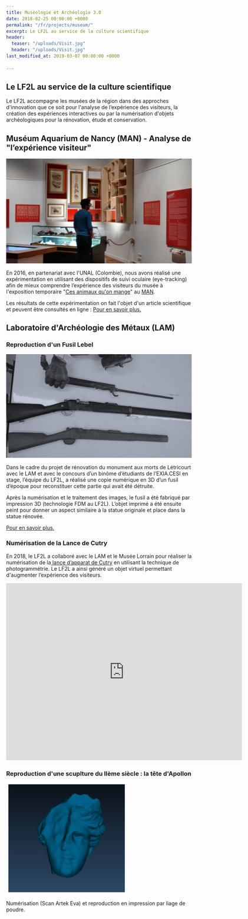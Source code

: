 ```yaml
---
title: Muséologie et Archéologie 3.0
date: 2018-02-25 00:00:00 +0000
permalink: "/fr/projects/museum/"
excerpt: Le LF2L au service de la culture scientifique
header:
  teaser: "/uploads/Visit.jpg"
  header: "/uploads/Visit.jpg"
last_modified_at: 2019-03-07 00:00:00 +0000

---
```

## Le LF2L au service de la culture scientifique

Le LF2L accompagne les musées de la région dans des approches d'innovation que ce soit pour l'analyse de l’expérience des visiteurs, la création des expériences interactives ou par la numérisation d'objets archéologiques pour la rénovation, étude et conservation.

## Muséum Aquarium de Nancy (MAN) - Analyse de "l’expérience visiteur"

![](/uploads/Visit.jpg)

En 2016, en partenariat avec l'UNAL (Colombie), nous avons réalisé une expérimentation en utilisant des dispositifs de suivi oculaire (eye-tracking) afin de mieux comprendre l’expérience des visiteurs du musée à l'exposition temporaire "[Ces animaux qu'on mange](http://cesanimauxquonmange.fr/v2/ "http://cesanimauxquonmange")" au [MAN](http://www.museumaquariumdenancy.eu "http://www.museumaquariumdenancy").

Les résultats de cette expérimentation on fait l'objet d'un article scientifique et peuvent être consultés en ligne : [Pour en savoir plus.](https://www.researchgate.net/profile/Giovanny_Arbelaez_Garces/publication/321058024_Understanding_Museum_visitors%27_experience_through_an_Eye-tracking_study_and_a_Living_Lab_approach/links/5a0af546a6fdccc69ed9c34c/Understanding-Museum-visitors-experience-through-an-Eye-tracking-study-and-a-Living-Lab-approach.pdf "https://www.researchgate.net/profile/Giovanny_Arbelaez_Garces/publication/321058024_Understanding_Museum_visitors%27_experience_through_an_Eye-tracking_study_and_a_Living_Lab_approach/links/5a0af546a6fdccc69ed9c34c/Understanding-Museum-visitors-experience-through-an-Eye-tracking-study-and-a-Living-Lab-approach.pdf")

## Laboratoire d'Archéologie des Métaux (LAM)

### Reproduction d'un Fusil Lebel

![](/uploads/photo_finale.png)

Dans le cadre du projet de rénovation du monument aux morts de Létricourt avec le LAM et avec le concours d’un binôme d’étudiants de l’EXIA.CESI en stage, l’équipe du LF2L, a réalisé une copie numérique en 3D d’un fusil d’époque pour reconstituer cette partie qui avait été détruite.

Après la numérisation et le traitement des images, le fusil a été fabriqué par impression 3D (technologie FDM au LF2L). L’objet imprimé a été ensuite peint pour donner un aspect similaire à la statue originale et place dans la statue rénovée.

[Pour en savoir plus.](https://factuel.univ-lorraine.fr/node/9664 "https://factuel.univ-lorraine.fr/node/9664")

### Numérisation de la Lance de Cutry

En 2018, le LF2L a collaboré avec le LAM et le Musée Lorrain pour réaliser la numérisation de la[ lance d’apparat de Cutry](http://www.societe-histoire-lorraine.com/cutry/) en utilisant la technique de photogrammétrie. Le LF2L a ainsi généré un objet virtuel permettant d'augmenter l’expérience des visiteurs.

<iframe allowfullscreen webkitallowfullscreen width="640" height="480" frameborder="0" seamless src="https://p3d.in/e/aiYjc"></iframe>

### Reproduction d'une scuplture du IIème siècle : la tête d'Apollon

![](/uploads/tete-apollon.png)

Numérisation (Scan Artek Eva) et reproduction en impression par liage de poudre.